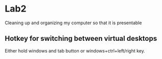 # Lab2

Cleaning up and organizing my computer so that it is presentable

## Hotkey for switching between virtual desktops

Either hold windows and tab button or windows+ctrl+left/right key.